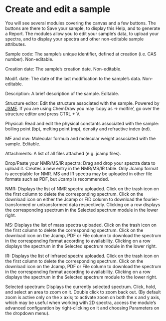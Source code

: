 # Create and edit a sample

You will see several modules covering the canvas and a few buttons. The buttons are there to Save your sample, to display this Help, and to generate a Report. The modules allow you to edit your sample’s data, to upload your spectra, and to display your spectra and other non-editable sample attributes.

Sample code: The sample’s unique identifier, defined at creation \(i.e. CAS number\). Non-editable.

Creation date: The sample’s creation date. Non-editable.

Modif. date: The date of the last modification to the sample’s data. Non-editable.

Description: A brief description of the sample. Editable.

Structure editor: Edit the structure associated with the sample. Powered by [JSME](http://peter-ertl.com/jsme/). If you are using ChemDraw you may ‘copy as -&gt; molfile’, go over the structure editor and press CTRL + V.

Physical: Read and edit the physical constants associated with the sample: boiling point \(bp\), melting point \(mp\), density and refractive index \(nd\).

MF and mw: Molecular formula and molecular weight associated with the sample. Editable.

Attachments: A list of all files attached \(e.g. jcamp files\).

Drop/Paste your NMR/MS/IR spectra: Drag and drop your spectra data to upload it. Creates a new entry in the NMR/MS/IR table. Only Jcamp format is acceptable for NMR. MS and IR spectra may be uploaded in other file formats such as PDF, but Jcamp is recommended.

NMR: Displays the list of NMR spectra uploaded. Click on the trash icon on the first column to delete the corresponding spectrum. Click on the download icon on either the Jcamp or FID column to download the fourier-transformed or untransformed data respectively. Clicking on a row displays the corresponding spectrum in the Selected spectrum module in the lower right.

MS: Displays the list of mass spectra uploaded. Click on the trash icon on the first column to delete the corresponding spectrum. Click on the download icon on the Jcamp, PDF or File column to download the spectrum in the corresponding format according to availability. Clicking on a row displays the spectrum in the Selected spectrum module in the lower right.

IR: Displays the list of infrared spectra uploaded. Click on the trash icon on the first column to delete the corresponding spectrum. Click on the download icon on the Jcamp, PDF or File column to download the spectrum in the corresponding format according to availability. Clicking on a row displays the spectrum in the Selected spectrum module to the lower right.

Selected spectrum: Displays the currently selected spectrum. Click, hold, and select an area to zoom on it. Double click to zoom back out. \(By default zoom is active only on the x axis; to activate zoom on both the x and y axis, which may be useful when working with 2D spectra, access the module’s advanced configuration by right-clicking on it and choosing Parameters on the dropdown menu\).  
  


